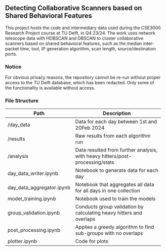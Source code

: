## Detecting Collaborative Scanners based on Shared Behavioral Features

This project hosts the code and intermediary data used during the CSE3000 Research Project course at TU Delft, in Q4 23/24. 
The work uses network telescope data with HDBSCAN and DBSCAN to cluster collaborative scanners based on shared behavioral features, such as the median inter-packet time, tool, IP generation algorithm, scan length, source/destination ports.

### Notice 
For obvious privacy reasons, the repository cannot be re-run without proper access to the TU Delft database, which has been redacted. Only some of the functionality is available without access.

### File Structure 

| Path        | Description |
| ----------- | ----------- |
| /day_data   | Data for each day between 1st and 20Feb 2024       |
| /results    | Raw results from each algorithm run        |
| /analysis   | Data resulted from further analysis, with heavy hitters/post-processing/stats |
| day_data_writer.ipynb | Notebook to generate data for each day |
| day_data_aggregator.ipynb | Notebook that aggregates all data for all days in one collection |
| model_training.ipynb | Notebook used to train the models |
| group_validation.ipynb | Conducts group validation by calculating heavy hitters and overlaps |
| post_processing.ipynb | Applies a greedy algorithm to find sub-groups with no overlaps |
| plotter.ipynb | Code for plots |
